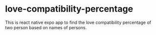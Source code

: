 # love-compatibility-percentage

This is react native expo app to find the love compatibility percentage of two person based on  names of persons.

